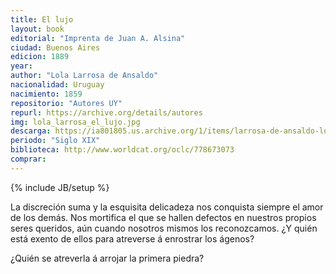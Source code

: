 ```yaml
---
title: El lujo
layout: book
editorial: "Imprenta de Juan A. Alsina"
ciudad: Buenos Aires
edicion: 1889
year: 
author: "Lola Larrosa de Ansaldo"
nacionalidad: Uruguay
nacimiento: 1859
repositorio: "Autores UY"
repurl: https://archive.org/details/autores
img: lola_larrosa_el_lujo.jpg
descarga: https://ia801805.us.archive.org/1/items/larrosa-de-ansaldo-lola-los-esposos/El%20lujo%20-%20Lola%20Larrosa%20de%20Ansaldo.pdf
periodo: "Siglo XIX"
biblioteca: http://www.worldcat.org/oclc/778673073
comprar: 
---
```

{% include JB/setup %}

La discreción suma y la esquisita delicadeza nos conquista siempre el amor de los demás. Nos mortifica el que se hallen defectos en nuestros propios seres queridos, aún cuando  nosotros mismos los reconozcamos.  ¿Y quién está exento de ellos para  atreverse á enrostrar los ágenos? 

¿Quién se atreverla á arrojar la primera piedra? 
